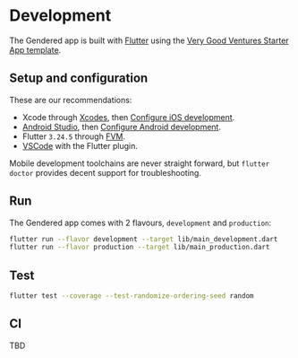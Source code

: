 # Development

The Gendered app is built with [Flutter](https://flutter.dev/) using the [Very Good Ventures Starter App template](https://cli.vgv.dev/docs/templates/core).

## Setup and configuration

These are our recommendations:

- Xcode through [Xcodes](https://www.xcodes.app/), then [Configure iOS development](https://docs.flutter.dev/get-started/install/macos/mobile-ios#configure-ios-development).
- [Android Studio](https://developer.android.com/studio), then [Configure Android development](https://docs.flutter.dev/get-started/install/macos/mobile-android#configure-android-development).
- Flutter `3.24.5` through [FVM](https://fvm.app/).
- [VSCode](https://code.visualstudio.com/) with the Flutter plugin.


Mobile development toolchains are never straight forward, but `flutter doctor` provides decent support for troubleshooting.

## Run

The Gendered app comes with 2 flavours, `development` and `production`:

```sh
flutter run --flavor development --target lib/main_development.dart
flutter run --flavor production --target lib/main_production.dart
```

## Test

```sh
flutter test --coverage --test-randomize-ordering-seed random
```

## CI

TBD